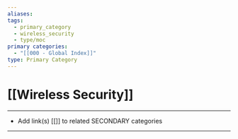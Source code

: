 ```yaml
---
aliases:
tags:
  - primary_category
  - wireless_security
  - type/moc
primary categories:
  - "[[000 - Global Index]]"
type: Primary Category
---
```

# [[Wireless Security]]

***

* Add link(s) [[]] to related SECONDARY categories

***

